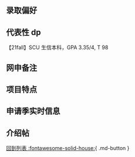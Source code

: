 ## 录取偏好

## 代表性 dp

【21fall】SCU 生信本科，GPA 3.35/4, T 98

## 网申备注

## 项目特点

## 申请季实时信息

## 介绍帖

[回到列表 :fontawesome-solid-house:](grade.md){ .md-button }
